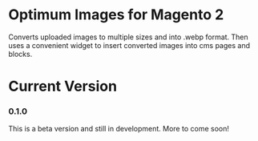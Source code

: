 # Optimum Images for Magento 2
Converts uploaded images to multiple sizes and into .webp format. Then uses a convenient widget to insert converted images into cms pages and blocks.

# Current Version
### 0.1.0 
This is a beta version and still in development. More to come soon!

